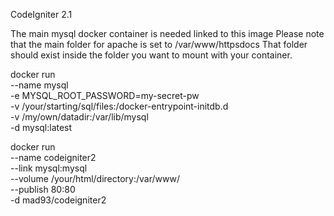 CodeIgniter 2.1

The main mysql docker container is needed linked to this image 
Please note that the main folder for apache is set to /var/www/httpsdocs
That folder should exist inside the folder you want to mount with your container.

docker run \
    --name mysql \
    -e MYSQL_ROOT_PASSWORD=my-secret-pw \
    -v /your/starting/sql/files:/docker-entrypoint-initdb.d \
    -v /my/own/datadir:/var/lib/mysql \
    -d mysql:latest

docker run \
    --name codeigniter2 \
    --link mysql:mysql \
    --volume /your/html/directory:/var/www/ \
    --publish 80:80 \
    -d mad93/codeigniter2